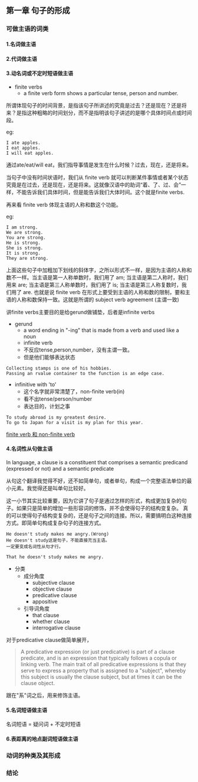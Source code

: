 ## 第一章 句子的形成

### 可做主语的词类

#### 1.名词做主语

#### 2.代词做主语

#### 3.动名词或不定时短语做主语

- finite verbs
    - a finite verb form shows a particular tense, person and number.

所谓体现句子的时间背景，是指该句子所讲述的究竟是过去？还是现在？还是将来？是指这种粗略的时间划分，而不是指明该句子讲述的是哪个具体时间点或时间段。

eg:
```
I ate apples.
I eat apples.
I will eat apples.
```

通过ate/eat/will eat，我们指导事情是发生在什么时候？过去，现在，还是将来。

当句子中没有时间状语时，我们从 finite verb 就可以判断某件事情或者某个状态究竟是在过去，还是现在，还是将来。这就像汉语中的助词“着、了、过、会”一样，不能告诉我们具体时间，但是能告诉我们大体时间。这个就是finite verbs.

再来看 finite verb 体现主语的人称和数这个功能。

eg:
```
I am strong. 
We are strong.
You are strong.
He is strong.
She is strong.
It is strong.
They are strong.
```

上面这些句子中加粗加下划线的斜体字，之所以形式不一样，是因为主语的人称和数不一样。当主语是第一人称单数时，我们用了 am; 当主语是第二人称时，我们用来 are; 当主语是第三人称单数时，我们用了 is; 当主语是第三人称复数时，我们用了 are. 也就是说 finite verb 在形式上要受到主语的人称和数的限制，要和主语的人称和数保持一致。这就是所谓的 subject verb agreement (主谓一致)

讲finite verbs主要目的是给gerund做铺垫，后者是infinite verbs

- gerund
    - a word ending in "-ing" that is made from a verb and used like a noun
    - infinite verb
    - 不反应tense,person,number，没有主谓一致。
    - 但是他们能够表达状态

```
Collecting stamps is one of his hobbies.
Passing an rvalue container to the function is an edge case.
```

- infinitive with 'to'
    - 这个名字就非常清楚了，non-finite verb(in)
    - 看不出tense/person/number
    - 表达目的，计划之事

```
To study abroad is my greatest desire.
To go to Japan for a visit is my plan for this year.
```

[finite verb 和 non-finite verb](https://www.aaaaenglish.com/index.php/fudaojilu/cz/7/finite-verb-n-nonfinite-verb)

#### 4.名词性从句做主语

In language, a clause is a constituent that comprises a semantic predicand (expressed or not) and a semantic predicate

从句这个翻译我觉得不好，还不如简单句，或者单句，构成一个完整语法单位的最小元素。我觉得还是叫单句比较好。

这一小节其实比较重要，因为它讲了句子是通过怎样的形式，构成更加复杂的句子。如果只是简单的增加一些形容词的修饰，并不会使得句子的结构变复杂。
真的可以使得句子结构变复杂的，还是句子之间的连接。所以，需要搞明白这种连接方式。即简单句构成复杂句子的连接方式。

```
He doesn't study makes me angry.(Wrong)
He doesn't study这是句子，不能直接充当主语。
一定要变成名词性从句才行。

That he doesn't study makes me angry.
```

- 分类
    - 成分角度
        - subjective clause
        - objective clause
        - predicative clause
        - appositive
    - 引导词角度
        - that clause
        - whether clause
        - interrogative clause

对于predicative clause做简单展开，
>A predicative expression (or just predicative) is part of a clause predicate, and is an expression that typically follows a copula or linking verb.
> The main trait of all predicative expressions is that they serve to express a property that is assigned to a "subject", whereby this subject is usually the clause subject, but at times it can be the clause object.

跟在"系"词之后，用来修饰主语。

#### 5.名词短语做主语

名词短语 = 疑问词 + 不定时短语

#### 6.表距离的地点副词短语做主语

### 动词的种类及其形成

### 结论